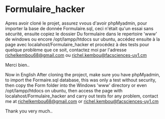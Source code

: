# Formulaire_hacker
Apres avoir cloné le projet, assurez vvous d'avoir phpMyadmin, pour importer la base de donnée Formulaire.sql, ceci n'était qu'un essai sans sécurité, ensuite copiez le dossier Du formulaire dans le repertoire 'www' de windows ou encore /opt/lampp/htdocs sur ubuntu, accédez ensuite à la page avec localahost/Formulaire_hacker et procédez à des tests
pour quelque problème que ce soit, contactez moi par l'adresse richelkembou68@gmail.com ou richel.kembou@facsciences-uy1.cm

Merci bien..


Now in English
After cloning the project, make sure you have phpMyadmin, to import the Formaire.sql database, this was only a test without security, then copy the Form folder into the Windows 'www' directory or even /opt/lampp/htdocs on ubuntu, then access the page with localahost/Formulaire_hacker and carry out tests
for any problem, contact me at richelkembou68@gmail.com or richel.kembou@facsciences-uy1.cm

Thank you very much..
